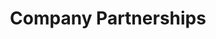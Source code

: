 ---
title: Company Partnerships
text: tester
design:
    columns: '2'

# Order that this section appears on the page.
weight: 90

## remove
active: true

sections:
    block: markdown
    content:
      title: My title
      subtitle: My subtitle
      text: Add any **markdown** formatted content here - text, images, videos, galleries - and even HTML code!
    design:
      # See Page Builder docs for all section customization options.
      # Choose how many columns the section has. Valid values: '1' or '2'.
      columns: '2'
---